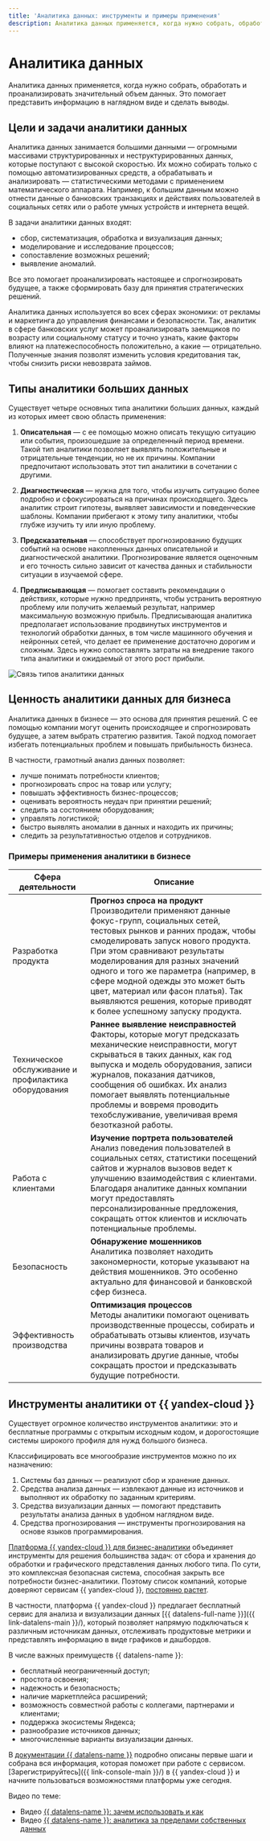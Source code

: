 ```yaml
---
title: 'Аналитика данных: инструменты и примеры применения'
description: Аналитика данных применяется, когда нужно собрать, обработать и проанализировать значительный объем данных. Это помогает представить информацию в наглядном виде и сделать выводы. В статье расскажем про цели и задачи аналитики данных, а также ее ценность для бизнеса.
---
```


# Аналитика данных

Аналитика данных применяется, когда нужно собрать, обработать и проанализировать значительный объем данных. Это помогает представить информацию в наглядном виде и сделать выводы.

## Цели и задачи аналитики данных

Аналитика данных занимается большими данными — огромными массивами структурированных и неструктурированных данных, которые поступают с высокой скоростью. Их можно собирать только с помощью автоматизированных средств, а обрабатывать и анализировать — статистическими методами с применением математического аппарата. Например, к большим данным можно отнести данные о банковских транзакциях и действиях пользователей в социальных сетях или о работе умных устройств и интернета вещей.

В задачи аналитики данных входят:
* сбор, систематизация, обработка и визуализация данных;
* моделирование и исследование процессов;
* сопоставление возможных решений;
* выявление аномалий.

Все это помогает проанализировать настоящее и спрогнозировать будущее, а также сформировать базу для принятия стратегических решений.

Аналитика данных используется во всех сферах экономики: от рекламы и маркетинга до управления финансами и безопасности. Так, аналитик в сфере банковских услуг может проанализировать заемщиков по возрасту или социальному статусу и точно узнать, какие факторы влияют на платежеспособность положительно, а какие — отрицательно. Полученные знания позволят изменить условия кредитования так, чтобы снизить риски невозврата займов.

## Типы аналитики больших данных

Существует четыре основных типа аналитики больших данных, каждый из которых имеет свою область применения:

1. **Описательная** — с ее помощью можно описать текущую ситуацию или события, произошедшие за определенный период времени. Такой тип аналитики позволяет выявлять положительные и отрицательные тенденции, но не их причины. Компании предпочитают использовать этот тип аналитики в сочетании с другими.

1. **Диагностическая** — нужна для того, чтобы изучить ситуацию более подробно и сфокусироваться на причинах происходящего. Здесь аналитик строит гипотезы, выявляет зависимости и поведенческие шаблоны. Компании прибегают к этому типу аналитики, чтобы глубже изучить ту или иную проблему.

1. **Предсказательная** — способствует прогнозированию будущих событий на основе накопленных данных описательной и диагностической аналитики. Прогнозирование является оценочным и его точность сильно зависит от качества данных и стабильности ситуации в изучаемой сфере.

1. **Предписывающая** — помогает составить рекомендации о действиях, которые нужно предпринять, чтобы устранить вероятную проблему или получить желаемый результат, например максимальную возможную прибыль. Предписывающая аналитика предполагает использование продвинутых инструментов и технологий обработки данных, в том числе машинного обучения и нейронных сетей, что делает ее применение достаточно дорогим и сложным. Здесь нужно сопоставлять затраты на внедрение такого типа аналитики и ожидаемый от этого рост прибыли.

![Связь типов аналитики данных](../_assets/glossary/data-analytics.svg)

## Ценность аналитики данных для бизнеса

Аналитика данных в бизнесе — это основа для принятия решений. С ее помощью компании могут оценить происходящее и спрогнозировать будущее, а затем выбрать стратегию развития. Такой подход помогает избегать потенциальных проблем и повышать прибыльность бизнеса.

В частности, грамотный анализ данных позволяет:
* лучше понимать потребности клиентов;
* прогнозировать спрос на товар или услугу;
* повышать эффективность бизнес-процессов;
* оценивать вероятность неудач при принятии решений;
* следить за состоянием оборудования;
* управлять логистикой;
* быстро выявлять аномалии в данных и находить их причины;
* следить за результативностью отделов и сотрудников.

### Примеры применения аналитики в бизнесе

Сфера деятельности | Описание
--- | ---
Разработка продукта | **Прогноз спроса на продукт**<br/>Производители применяют данные фокус-групп, социальных сетей, тестовых рынков и ранних продаж, чтобы смоделировать запуск нового продукта. При этом сравнивают результаты моделирования для разных значений одного и того же параметра (например, в сфере модной одежды это может быть цвет, материал или фасон платья). Так выявляются решения, которые приводят к более успешному запуску продукта.
Техническое обслуживание и профилактика оборудования | **Раннее выявление неисправностей**<br/>Факторы, которые могут предсказать механические неисправности, могут скрываться в таких данных, как год выпуска и модель оборудования, записи журналов, показания датчиков, сообщения об ошибках. Их анализ помогает выявлять потенциальные проблемы и вовремя проводить техобслуживание, увеличивая время безотказной работы.
Работа с клиентами |	**Изучение портрета пользователей**<br/>Анализ поведения пользователей в социальных сетях, статистики посещений сайтов и журналов вызовов ведет к улучшению взаимодействия с клиентами. Благодаря аналитике данных компании могут предоставлять персонализированные предложения, сокращать отток клиентов и исключать потенциальные проблемы.
Безопасность | **Обнаружение мошенников**<br/>Аналитика позволяет находить закономерности, которые указывают на действия мошенников. Это особенно актуально для финансовой и банковской сфер бизнеса.
Эффективность производства | **Оптимизация процессов**<br/>Методы аналитики помогают оценивать производственные процессы, собирать и обрабатывать отзывы клиентов, изучать причины возврата товаров и анализировать другие данные, чтобы сокращать простои и предсказывать будущие потребности.

## Инструменты аналитики от {{ yandex-cloud }}

Существует огромное количество инструментов аналитики: это и бесплатные программы с открытым исходным кодом, и дорогостоящие системы широкого профиля для нужд большого бизнеса.

Классифицировать все многообразие инструментов можно по их назначению:
1. Системы баз данных — реализуют сбор и хранение данных.
1. Средства анализа данных — извлекают данные из источников и выполняют их обработку по заданным критериям.
1. Средства визуализации данных — помогают представить результаты анализа данных в удобном наглядном виде.
1. Средства прогнозирования — инструменты прогнозирования на основе языков программирования.

[Платформа {{ yandex-cloud }} для бизнес-аналитики](/solutions/data-analysis) объединяет инструменты для решения большинства задач: от сбора и хранения до обработки и графического представления данных любого типа. По сути, это комплексная безопасная система, способная закрыть все потребности бизнес-аналитики. Поэтому список компаний, которые доверяют сервисам {{ yandex-cloud }}, [постоянно растет](/cases).

В частности, платформа {{ yandex-cloud }} предлагает бесплатный сервис для анализа и визуализации данных [{{ datalens-full-name }}]({{ link-datalens-main }}/), который позволяет напрямую подключаться к различным источникам данных, отслеживать продуктовые метрики и представлять информацию в виде графиков и дашбордов.

В числе важных преимуществ {{ datalens-name }}:
* бесплатный неограниченный доступ;
* простота освоения;
* надежность и безопасность;
* наличие маркетплейса расширений;
* возможность совместной работы с коллегами, партнерами и клиентами;
* поддержка экосистемы Яндекса;
* разнообразие источников данных;
* многочисленные варианты визуализации данных.

В [документации {{ datalens-name }}](../datalens) подробно описаны первые шаги и собрана вся информация, которая поможет при работе с сервисом. [Зарегистрируйтесь]({{ link-console-main }}/) в {{ yandex-cloud }} и начните пользоваться возможностями платформы уже сегодня.

Видео по теме:
* Видео [{{ datalens-name }}: зачем использовать и как](https://www.youtube.com/watch?v=ntlppg2JhxU)
* Видео [{{ datalens-name }}: аналитика за пределами собственных данных](https://www.youtube.com/watch?v=AEJuXBrgOtg)

